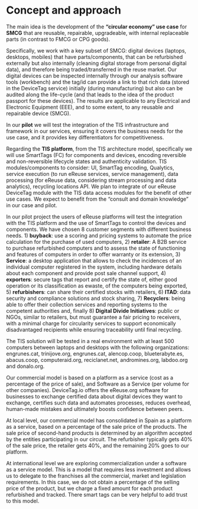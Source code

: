 # Concept and approach

The main idea is the development of the **“circular economy” use case** for **SMCG** that are reusable, repairable, upgradeable, with internal replaceable parts \(in contrast to FMCG or CPG goods\).

Specifically, we work with a key subset of SMCG: digital devices \(laptops, desktops, mobiles\) that have parts/components, that can be refurbished externally but also internally \(cleaning digital storage from personal digital data\), and therefore being traded/transferred in the reuse market. Our digital devices can be inspected internally through our analysis software tools \(workbench\) and the tag/id can provide a link to that rich data \(stored in the DeviceTag service\) initially \(during manufacturing\) but also can be audited along the life-cycle \(and that leads to the idea of the product passport for these devices\). The results are applicable to any Electrical and Electronic Equipment \(EEE\), and to some extent, to any reusable and repairable device \(SMCG\).

In our **pilot** we will test the integration of the TIS infrastructure and framework in our services, ensuring it covers the business needs for the use case, and it provides key differentiators for competitiveness.

Regarding the **TIS platform**, from the TIS architecture model, specifically we will use SmartTags \(FC\) for components and devices, encoding reversible and non-reversible lifecycle states and authenticity validation. TIS modules/components to consider: UI, SmartTag encoding, Qualytics, service execution \(to run eReuse services, service management\), data processing \(for eReuse data, considering stream processing and data analytics\), recycling locations API. We plan to integrate of our eReuse DeviceTag module with the TIS data access modules for the benefit of other use cases. We expect to benefit from the “consult and domain knowledge” in our case and pilot.

In our pilot project the users of eReuse platforms will test the integration with the TIS platform and the use of SmartTags to control the devices and components. We have chosen 8 customer segments with different business needs. 1\) **buyback**: use a scoring and pricing systems to automate the price calculation for the purchase of used computers, 2\) **retailer**: A B2B service to purchase refurbished computers and to assess the state of functioning and features of computers in order to offer warranty or its extension, 3\) **Service**: a desktop application that allows to check the incidences of an individual computer registered in the system, including hardware details about each component and provide post sale channel support, 4\) **exporters**: secure tags that report and certify the state of, either good operation or its classification as ewaste, of the computers being exported, 5\) **refurbishers**: can share their certified stocks with retailers, 6\) **ITAD**: data security and compliance solutions and stock sharing, 7\) **Recyclers**: being able to offer their collection services and reporting systems to the competent authorities and, finally 8\) **Digital Divide Initiatives**: public or NGOs, similar to retailers, but must guarantee a fair pricing to receivers, with a minimal charge for circularity services to support economically disadvantaged recipients while ensuring traceability until final recycling.

The TIS solution will be tested in a real environment with at least 500 computers between laptops and desktops with the following organizations: engrunes.cat, trinijove.org, engrunes.cat, alencop.coop, blueterabyte.es, abacus.coop, computeraid.org, reciclanet.net, andromines.org, labdoo.org and donalo.org.

Our commercial model is based on a platform as a service \(cost as a percentage of the price of sale\), and Software as a Service \(per volume for other companies\). DeviceTag.io offers the eReuse.org software for businesses to exchange certified data about digital devices they want to exchange, certifies such data and automates processes, reduces overhead, human-made mistakes and ultimately boosts confidence between peers.

At local level, our commercial model has consolidated in Spain as a platform as a service, based on a percentage of the sale price of the products. The sale price of second-hand products is determined by an algorithm accepted by the entities participating in our circuit. The refurbisher typically gets 40% of the sale price, the retailer gets 40%, and the remaining 20% goes to our platform.

At international level we are exploring commercialization under a software as a service model. This is a model that requires less investment and allows us to delegate to the franchises all the commercial, market and legislation requirements. In this case, we do not obtain a percentage of the selling price of the product, but we charge a fixed amount for each product refurbished and tracked. There smart tags can be very helpful to add trust to this model.

